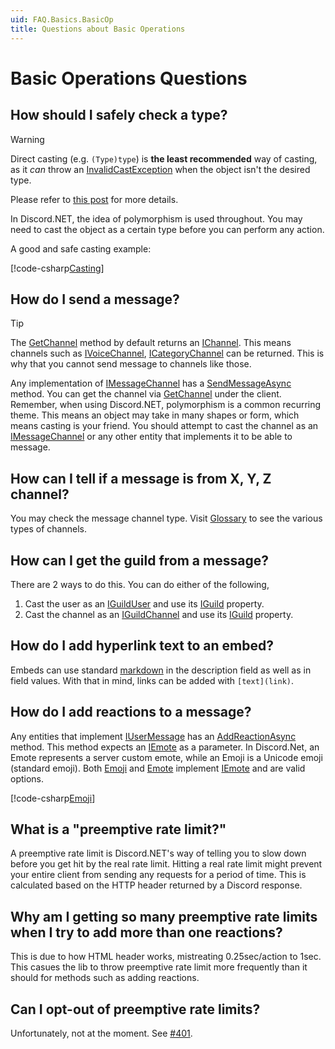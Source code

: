 ```yaml
---
uid: FAQ.Basics.BasicOp
title: Questions about Basic Operations
---
```


# Basic Operations Questions

## How should I safely check a type?

> [!WARNING]
> Direct casting (e.g. `(Type)type`) is **the least recommended**
> way of casting, as it *can* throw an [InvalidCastException]
> when the object isn't the desired type.
>
> Please refer to [this post] for more details.

In Discord.NET, the idea of polymorphism is used throughout. You may
need to cast the object as a certain type before you can perform any
action.

A good and safe casting example:

[!code-csharp[Casting](samples/cast.cs)]

[InvalidCastException]: https://docs.microsoft.com/en-us/dotnet/api/system.invalidcastexception
[this post]: https://docs.microsoft.com/en-us/dotnet/csharp/programming-guide/types/how-to-safely-cast-by-using-as-and-is-operators

## How do I send a message?

> [!TIP]
> The [GetChannel] method by default returns an [IChannel].
> This means channels such as [IVoiceChannel], [ICategoryChannel]
> can be returned. This is why that you cannot send message
> to channels like those.

Any implementation of [IMessageChannel] has a [SendMessageAsync]
method. You can get the channel via [GetChannel] under the client.
Remember, when using Discord.NET, polymorphism is a common recurring
theme. This means an object may take in many shapes or form, which
means casting is your friend. You should attempt to cast the channel
as an [IMessageChannel] or any other entity that implements it to be
able to message.

[SendMessageAsync]: xref:Discord.IMessageChannel.SendMessageAsync*
[GetChannel]: xref:Discord.WebSocket.DiscordSocketClient.GetChannel*

## How can I tell if a message is from X, Y, Z channel?

You may check the message channel type. Visit [Glossary] to see the
various types of channels.

[Glossary]: xref:FAQ.Misc.Glossary#message-channels

## How can I get the guild from a message?

There are 2 ways to do this. You can do either of the following,

1. Cast the user as an [IGuildUser] and use its [IGuild] property.
2. Cast the channel as an [IGuildChannel] and use its [IGuild] property.

## How do I add hyperlink text to an embed?

Embeds can use standard [markdown] in the description field as well
as in field values. With that in mind, links can be added with
`[text](link)`.

[markdown]: https://support.discordapp.com/hc/en-us/articles/210298617-Markdown-Text-101-Chat-Formatting-Bold-Italic-Underline-

## How do I add reactions to a message?

Any entities that implement [IUserMessage] has an [AddReactionAsync]
method. This method expects an [IEmote] as a parameter.
In Discord.Net, an Emote represents a server custom emote, while an
Emoji is a Unicode emoji (standard emoji). Both [Emoji] and [Emote]
implement [IEmote] and are valid options.

[!code-csharp[Emoji](samples/emoji.cs)]

[AddReactionAsync]: xref:Discord.IUserMessage.AddReactionAsync*

## What is a "preemptive rate limit?"

A preemptive rate limit is Discord.NET's way of telling you to slow
down before you get hit by the real rate limit. Hitting a real rate
limit might prevent your entire client from sending any requests for
a period of time. This is calculated based on the HTTP header
returned by a Discord response.

## Why am I getting so many preemptive rate limits when I try to add more than one reactions?

This is due to how HTML header works, mistreating
0.25sec/action to 1sec. This casues the lib to throw preemptive rate
limit more frequently than it should for methods such as adding
reactions.

## Can I opt-out of preemptive rate limits?

Unfortunately, not at the moment. See [#401](https://github.com/RogueException/Discord.Net/issues/401).

[IChannel]: xref:Discord.IChannel
[ICategoryChannel]: xref:Discord.ICategoryChannel
[IGuildChannel]: xref:Discord.IGuildChannel
[ITextChannel]: xref:Discord.ITextChannel
[IGuild]: xref:Discord.IGuild
[IVoiceChannel]: xref:Discord.IVoiceChannel
[IGuildUser]: xref:Discord.IGuildUser
[IMessageChannel]: xref:Discord.IMessageChannel
[IUserMessage]: xref:Discord.IUserMessage
[IEmote]: xref:Discord.IEmote
[Emote]: xref:Discord.Emote
[Emoji]: xref:Discord.Emoji